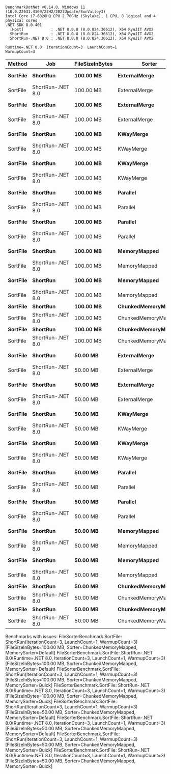 ```

BenchmarkDotNet v0.14.0, Windows 11 (10.0.22631.4169/23H2/2023Update/SunValley3)
Intel Core i7-6820HQ CPU 2.70GHz (Skylake), 1 CPU, 8 logical and 4 physical cores
.NET SDK 8.0.401
  [Host]            : .NET 8.0.8 (8.0.824.36612), X64 RyuJIT AVX2
  ShortRun          : .NET 8.0.8 (8.0.824.36612), X64 RyuJIT AVX2
  ShortRun-.NET 8.0 : .NET 8.0.8 (8.0.824.36612), X64 RyuJIT AVX2

Runtime=.NET 8.0  IterationCount=3  LaunchCount=1  
WarmupCount=3  

```
| Method   | Job               | FileSizeInBytes | Sorter              | MemorySorter | Mean    | Error    | StdDev  | StdErr  | Min     | Q1      | Median  | Q3      | Max     | Op/s   | Rank | Gen0         | Gen1       | Gen2      | Allocated   |
|--------- |------------------ |---------------- |-------------------- |------------- |--------:|---------:|--------:|--------:|--------:|--------:|--------:|--------:|--------:|-------:|-----:|-------------:|-----------:|----------:|------------:|
| **SortFile** | **ShortRun**          | **100.00 MB**       | **ExternalMerge**       | **Default**      | **24.34 s** | **20.427 s** | **1.120 s** | **0.646 s** | **23.58 s** | **23.70 s** | **23.83 s** | **24.73 s** | **25.63 s** | **0.0411** |    **2** | **4870000.0000** | **38000.0000** | **5000.0000** | **19650.99 MB** |
| SortFile | ShortRun-.NET 8.0 | 100.00 MB       | ExternalMerge       | Default      | 23.05 s |  2.389 s | 0.131 s | 0.076 s | 22.91 s | 22.99 s | 23.07 s | 23.12 s | 23.17 s | 0.0434 |    2 | 4748000.0000 | 38000.0000 | 5000.0000 | 19167.14 MB |
| **SortFile** | **ShortRun**          | **100.00 MB**       | **ExternalMerge**       | **Quick**        | **24.29 s** |  **0.677 s** | **0.037 s** | **0.021 s** | **24.26 s** | **24.27 s** | **24.28 s** | **24.31 s** | **24.34 s** | **0.0412** |    **2** | **5289000.0000** | **36000.0000** | **2000.0000** | **21337.03 MB** |
| SortFile | ShortRun-.NET 8.0 | 100.00 MB       | ExternalMerge       | Quick        | 23.37 s |  2.755 s | 0.151 s | 0.087 s | 23.22 s | 23.30 s | 23.37 s | 23.45 s | 23.52 s | 0.0428 |    2 | 5195000.0000 | 39000.0000 | 5000.0000 | 20950.26 MB |
| **SortFile** | **ShortRun**          | **100.00 MB**       | **KWayMerge**           | **Default**      | **23.27 s** |  **1.202 s** | **0.066 s** | **0.038 s** | **23.20 s** | **23.24 s** | **23.27 s** | **23.30 s** | **23.34 s** | **0.0430** |    **2** | **4749000.0000** | **36000.0000** | **2000.0000** | **19183.25 MB** |
| SortFile | ShortRun-.NET 8.0 | 100.00 MB       | KWayMerge           | Default      | 23.42 s |  6.348 s | 0.348 s | 0.201 s | 23.11 s | 23.23 s | 23.35 s | 23.58 s | 23.80 s | 0.0427 |    2 | 4785000.0000 | 39000.0000 | 5000.0000 | 19314.36 MB |
| **SortFile** | **ShortRun**          | **100.00 MB**       | **KWayMerge**           | **Quick**        | **24.27 s** |  **3.686 s** | **0.202 s** | **0.117 s** | **24.12 s** | **24.16 s** | **24.19 s** | **24.35 s** | **24.50 s** | **0.0412** |    **2** | **5284000.0000** | **39000.0000** | **5000.0000** | **21301.98 MB** |
| SortFile | ShortRun-.NET 8.0 | 100.00 MB       | KWayMerge           | Quick        | 24.24 s |  1.323 s | 0.073 s | 0.042 s | 24.16 s | 24.21 s | 24.26 s | 24.28 s | 24.30 s | 0.0413 |    2 | 5243000.0000 | 37000.0000 | 3000.0000 | 21146.96 MB |
| **SortFile** | **ShortRun**          | **100.00 MB**       | **Parallel**            | **Default**      | **23.61 s** |  **8.991 s** | **0.493 s** | **0.285 s** | **23.29 s** | **23.32 s** | **23.35 s** | **23.76 s** | **24.18 s** | **0.0424** |    **2** | **4804000.0000** | **36000.0000** | **2000.0000** | **19428.66 MB** |
| SortFile | ShortRun-.NET 8.0 | 100.00 MB       | Parallel            | Default      | 23.63 s |  6.959 s | 0.381 s | 0.220 s | 23.25 s | 23.44 s | 23.63 s | 23.82 s | 24.01 s | 0.0423 |    2 | 4828000.0000 | 39000.0000 | 5000.0000 | 19514.65 MB |
| **SortFile** | **ShortRun**          | **100.00 MB**       | **Parallel**            | **Quick**        | **24.45 s** |  **7.625 s** | **0.418 s** | **0.241 s** | **24.11 s** | **24.22 s** | **24.33 s** | **24.62 s** | **24.92 s** | **0.0409** |    **2** | **5309000.0000** | **36000.0000** | **2000.0000** | **21443.31 MB** |
| SortFile | ShortRun-.NET 8.0 | 100.00 MB       | Parallel            | Quick        | 24.08 s |  4.086 s | 0.224 s | 0.129 s | 23.84 s | 23.99 s | 24.14 s | 24.21 s | 24.27 s | 0.0415 |    2 | 5202000.0000 | 36000.0000 | 2000.0000 | 21015.24 MB |
| **SortFile** | **ShortRun**          | **100.00 MB**       | **MemoryMapped**        | **Default**      | **22.32 s** |  **3.268 s** | **0.179 s** | **0.103 s** | **22.20 s** | **22.22 s** | **22.23 s** | **22.38 s** | **22.52 s** | **0.0448** |    **2** | **4515000.0000** | **61000.0000** | **6000.0000** | **18407.14 MB** |
| SortFile | ShortRun-.NET 8.0 | 100.00 MB       | MemoryMapped        | Default      | 21.83 s |  5.723 s | 0.314 s | 0.181 s | 21.47 s | 21.74 s | 22.01 s | 22.01 s | 22.01 s | 0.0458 |    2 | 4465000.0000 | 61000.0000 | 6000.0000 |  18207.3 MB |
| **SortFile** | **ShortRun**          | **100.00 MB**       | **MemoryMapped**        | **Quick**        | **22.73 s** |  **4.542 s** | **0.249 s** | **0.144 s** | **22.55 s** | **22.59 s** | **22.62 s** | **22.82 s** | **23.01 s** | **0.0440** |    **2** | **5012000.0000** | **63000.0000** | **4000.0000** | **20398.71 MB** |
| SortFile | ShortRun-.NET 8.0 | 100.00 MB       | MemoryMapped        | Quick        | 22.82 s |  3.104 s | 0.170 s | 0.098 s | 22.62 s | 22.76 s | 22.89 s | 22.91 s | 22.94 s | 0.0438 |    2 | 4921000.0000 | 64000.0000 | 4000.0000 | 20035.46 MB |
| **SortFile** | **ShortRun**          | **100.00 MB**       | **ChunkedMemoryMapped** | **Default**      |      **NA** |       **NA** |      **NA** |      **NA** |      **NA** |      **NA** |      **NA** |      **NA** |      **NA** |     **NA** |    **?** |           **NA** |         **NA** |        **NA** |          **NA** |
| SortFile | ShortRun-.NET 8.0 | 100.00 MB       | ChunkedMemoryMapped | Default      |      NA |       NA |      NA |      NA |      NA |      NA |      NA |      NA |      NA |     NA |    ? |           NA |         NA |        NA |          NA |
| **SortFile** | **ShortRun**          | **100.00 MB**       | **ChunkedMemoryMapped** | **Quick**        |      **NA** |       **NA** |      **NA** |      **NA** |      **NA** |      **NA** |      **NA** |      **NA** |      **NA** |     **NA** |    **?** |           **NA** |         **NA** |        **NA** |          **NA** |
| SortFile | ShortRun-.NET 8.0 | 100.00 MB       | ChunkedMemoryMapped | Quick        |      NA |       NA |      NA |      NA |      NA |      NA |      NA |      NA |      NA |     NA |    ? |           NA |         NA |        NA |          NA |
| **SortFile** | **ShortRun**          | **50.00 MB**        | **ExternalMerge**       | **Default**      | **10.82 s** |  **2.830 s** | **0.155 s** | **0.090 s** | **10.71 s** | **10.73 s** | **10.75 s** | **10.87 s** | **11.00 s** | **0.0924** |    **1** | **2315000.0000** | **18000.0000** | **2000.0000** |  **9355.28 MB** |
| SortFile | ShortRun-.NET 8.0 | 50.00 MB        | ExternalMerge       | Default      | 10.82 s |  0.594 s | 0.033 s | 0.019 s | 10.79 s | 10.81 s | 10.83 s | 10.84 s | 10.85 s | 0.0924 |    1 | 2300000.0000 | 18000.0000 | 2000.0000 |  9296.19 MB |
| **SortFile** | **ShortRun**          | **50.00 MB**        | **ExternalMerge**       | **Quick**        | **11.31 s** |  **1.065 s** | **0.058 s** | **0.034 s** | **11.27 s** | **11.27 s** | **11.28 s** | **11.32 s** | **11.37 s** | **0.0885** |    **1** | **2466000.0000** | **19000.0000** | **2000.0000** |  **9957.84 MB** |
| SortFile | ShortRun-.NET 8.0 | 50.00 MB        | ExternalMerge       | Quick        | 11.14 s |  4.467 s | 0.245 s | 0.141 s | 10.98 s | 11.00 s | 11.02 s | 11.22 s | 11.42 s | 0.0898 |    1 | 2478000.0000 | 19000.0000 | 2000.0000 | 10006.62 MB |
| **SortFile** | **ShortRun**          | **50.00 MB**        | **KWayMerge**           | **Default**      | **10.74 s** |  **1.587 s** | **0.087 s** | **0.050 s** | **10.64 s** | **10.71 s** | **10.77 s** | **10.79 s** | **10.80 s** | **0.0931** |    **1** | **2276000.0000** | **18000.0000** | **2000.0000** |   **9198.5 MB** |
| SortFile | ShortRun-.NET 8.0 | 50.00 MB        | KWayMerge           | Default      | 10.88 s |  1.036 s | 0.057 s | 0.033 s | 10.85 s | 10.85 s | 10.85 s | 10.90 s | 10.95 s | 0.0919 |    1 | 2304000.0000 | 17000.0000 | 2000.0000 |  9312.23 MB |
| **SortFile** | **ShortRun**          | **50.00 MB**        | **KWayMerge**           | **Quick**        | **11.40 s** |  **3.670 s** | **0.201 s** | **0.116 s** | **11.19 s** | **11.30 s** | **11.41 s** | **11.50 s** | **11.60 s** | **0.0877** |    **1** | **2500000.0000** | **19000.0000** | **2000.0000** | **10091.27 MB** |
| SortFile | ShortRun-.NET 8.0 | 50.00 MB        | KWayMerge           | Quick        | 11.92 s | 10.825 s | 0.593 s | 0.343 s | 11.46 s | 11.58 s | 11.70 s | 12.14 s | 12.59 s | 0.0839 |    1 | 2550000.0000 | 18000.0000 | 2000.0000 | 10292.72 MB |
| **SortFile** | **ShortRun**          | **50.00 MB**        | **Parallel**            | **Default**      | **10.90 s** |  **0.502 s** | **0.028 s** | **0.016 s** | **10.87 s** | **10.89 s** | **10.91 s** | **10.91 s** | **10.92 s** | **0.0918** |    **1** | **2307000.0000** | **19000.0000** | **2000.0000** |  **9336.95 MB** |
| SortFile | ShortRun-.NET 8.0 | 50.00 MB        | Parallel            | Default      | 10.73 s |  1.806 s | 0.099 s | 0.057 s | 10.61 s | 10.69 s | 10.77 s | 10.78 s | 10.80 s | 0.0932 |    1 | 2298000.0000 | 18000.0000 | 2000.0000 |  9300.36 MB |
| **SortFile** | **ShortRun**          | **50.00 MB**        | **Parallel**            | **Quick**        | **11.17 s** |  **0.981 s** | **0.054 s** | **0.031 s** | **11.12 s** | **11.14 s** | **11.16 s** | **11.19 s** | **11.22 s** | **0.0895** |    **1** | **2566000.0000** | **21000.0000** | **4000.0000** | **10364.39 MB** |
| SortFile | ShortRun-.NET 8.0 | 50.00 MB        | Parallel            | Quick        | 11.13 s |  2.453 s | 0.134 s | 0.078 s | 10.98 s | 11.07 s | 11.16 s | 11.20 s | 11.24 s | 0.0899 |    1 | 2514000.0000 | 19000.0000 | 2000.0000 | 10164.82 MB |
| **SortFile** | **ShortRun**          | **50.00 MB**        | **MemoryMapped**        | **Default**      | **10.26 s** |  **2.664 s** | **0.146 s** | **0.084 s** | **10.10 s** | **10.20 s** | **10.30 s** | **10.34 s** | **10.38 s** | **0.0975** |    **1** | **2189000.0000** | **31000.0000** | **6000.0000** |   **8925.4 MB** |
| SortFile | ShortRun-.NET 8.0 | 50.00 MB        | MemoryMapped        | Default      | 10.14 s |  0.656 s | 0.036 s | 0.021 s | 10.11 s | 10.12 s | 10.12 s | 10.15 s | 10.18 s | 0.0986 |    1 | 2156000.0000 | 31000.0000 | 6000.0000 |  8793.27 MB |
| **SortFile** | **ShortRun**          | **50.00 MB**        | **MemoryMapped**        | **Quick**        | **10.48 s** |  **1.568 s** | **0.086 s** | **0.050 s** | **10.39 s** | **10.44 s** | **10.48 s** | **10.52 s** | **10.56 s** | **0.0954** |    **1** | **2266000.0000** | **31000.0000** | **6000.0000** |  **9230.43 MB** |
| SortFile | ShortRun-.NET 8.0 | 50.00 MB        | MemoryMapped        | Quick        | 10.56 s |  1.292 s | 0.071 s | 0.041 s | 10.49 s | 10.52 s | 10.55 s | 10.59 s | 10.63 s | 0.0947 |    1 | 2323000.0000 | 31000.0000 | 6000.0000 |   9459.5 MB |
| **SortFile** | **ShortRun**          | **50.00 MB**        | **ChunkedMemoryMapped** | **Default**      |      **NA** |       **NA** |      **NA** |      **NA** |      **NA** |      **NA** |      **NA** |      **NA** |      **NA** |     **NA** |    **?** |           **NA** |         **NA** |        **NA** |          **NA** |
| SortFile | ShortRun-.NET 8.0 | 50.00 MB        | ChunkedMemoryMapped | Default      |      NA |       NA |      NA |      NA |      NA |      NA |      NA |      NA |      NA |     NA |    ? |           NA |         NA |        NA |          NA |
| **SortFile** | **ShortRun**          | **50.00 MB**        | **ChunkedMemoryMapped** | **Quick**        |      **NA** |       **NA** |      **NA** |      **NA** |      **NA** |      **NA** |      **NA** |      **NA** |      **NA** |     **NA** |    **?** |           **NA** |         **NA** |        **NA** |          **NA** |
| SortFile | ShortRun-.NET 8.0 | 50.00 MB        | ChunkedMemoryMapped | Quick        |      NA |       NA |      NA |      NA |      NA |      NA |      NA |      NA |      NA |     NA |    ? |           NA |         NA |        NA |          NA |

Benchmarks with issues:
  FileSorterBenchmark.SortFile: ShortRun(IterationCount=3, LaunchCount=1, WarmupCount=3) [FileSizeInBytes=100.00 MB, Sorter=ChunkedMemoryMapped, MemorySorter=Default]
  FileSorterBenchmark.SortFile: ShortRun-.NET 8.0(Runtime=.NET 8.0, IterationCount=3, LaunchCount=1, WarmupCount=3) [FileSizeInBytes=100.00 MB, Sorter=ChunkedMemoryMapped, MemorySorter=Default]
  FileSorterBenchmark.SortFile: ShortRun(IterationCount=3, LaunchCount=1, WarmupCount=3) [FileSizeInBytes=100.00 MB, Sorter=ChunkedMemoryMapped, MemorySorter=Quick]
  FileSorterBenchmark.SortFile: ShortRun-.NET 8.0(Runtime=.NET 8.0, IterationCount=3, LaunchCount=1, WarmupCount=3) [FileSizeInBytes=100.00 MB, Sorter=ChunkedMemoryMapped, MemorySorter=Quick]
  FileSorterBenchmark.SortFile: ShortRun(IterationCount=3, LaunchCount=1, WarmupCount=3) [FileSizeInBytes=50.00 MB, Sorter=ChunkedMemoryMapped, MemorySorter=Default]
  FileSorterBenchmark.SortFile: ShortRun-.NET 8.0(Runtime=.NET 8.0, IterationCount=3, LaunchCount=1, WarmupCount=3) [FileSizeInBytes=50.00 MB, Sorter=ChunkedMemoryMapped, MemorySorter=Default]
  FileSorterBenchmark.SortFile: ShortRun(IterationCount=3, LaunchCount=1, WarmupCount=3) [FileSizeInBytes=50.00 MB, Sorter=ChunkedMemoryMapped, MemorySorter=Quick]
  FileSorterBenchmark.SortFile: ShortRun-.NET 8.0(Runtime=.NET 8.0, IterationCount=3, LaunchCount=1, WarmupCount=3) [FileSizeInBytes=50.00 MB, Sorter=ChunkedMemoryMapped, MemorySorter=Quick]
